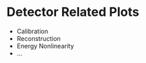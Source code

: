 Detector Related Plots
=================

* Calibration
* Reconstruction
* Energy Nonlinearity
* ...